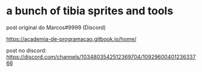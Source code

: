 # a bunch of tibia sprites and tools


post original do Marcos#9999 (Discord)

https://academia-de-programacao.gitbook.io/home/

post no discord:
https://discord.com/channels/1034803542512369704/1092960040123633766
